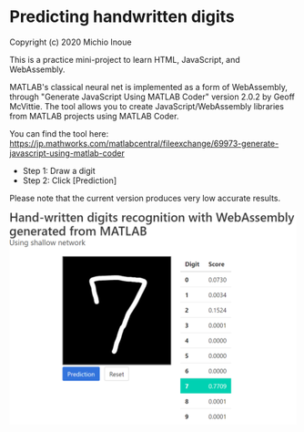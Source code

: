 # Predicting handwritten digits
Copyright (c) 2020 Michio Inoue

This is a practice mini-project to learn HTML, JavaScript, and WebAssembly.

MATLAB's classical neural net is implemented as a form of WebAssembly, through "Generate JavaScript Using MATLAB Coder" version 2.0.2 by Geoff McVittie. The tool allows you to create JavaScript/WebAssembly libraries from MATLAB projects using MATLAB Coder.

You can find the tool here:
https://jp.mathworks.com/matlabcentral/fileexchange/69973-generate-javascript-using-matlab-coder


- Step 1: Draw a digit 
- Step 2: Click [Prediction]

Please note that the current version produces very low accurate results.

![Step1toStep2](image/predicting7_capture.PNG)
